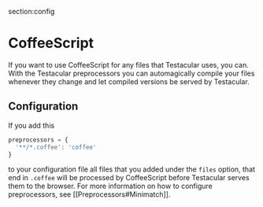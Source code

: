 section:config

# CoffeeScript

If you want to use CoffeeScript for any files that Testacular uses, you can. 
With the Testacular preprocessors you can automagically 
compile your files whenever they change and let compiled versions be served by 
Testacular.

## Configuration
If you add this
```javascript
preprocessors = {
  '**/*.coffee': 'coffee'
}
```
to your configuration file all files that you added under the `files` option, that 
end in `.coffee` will be processed by CoffeeScript before Testacular serves them
to the browser. For more information on how to configure preprocessors, see [[Preprocessors#Minimatch]].
